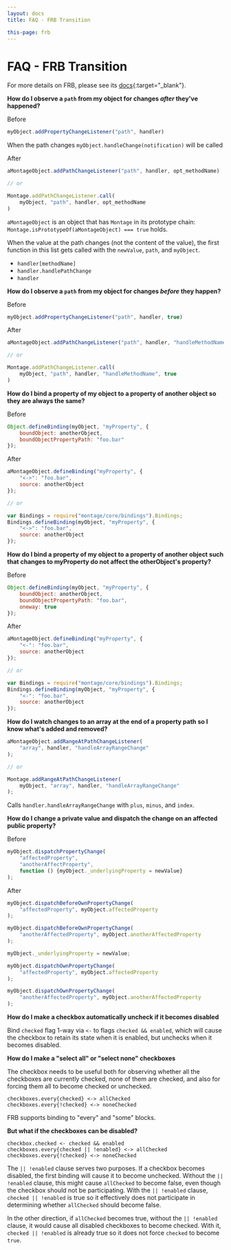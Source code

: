 ```yaml
---
layout: docs
title: FAQ - FRB Transition

this-page: frb
---
```


FAQ - FRB Transition
===

For more details on FRB, please see its [docs](http://documentup.com/montagejs/frb/){:target="_blank"}.

**How do I observe a `path` from my object for changes *after* they've happened?**

Before

```javascript
myObject.addPropertyChangeListener("path", handler)
```

When the path changes ```myObject.handleChange(notification)``` will be called

After

```javascript
aMontageObject.addPathChangeListener("path", handler, opt_methodName)

// or

Montage.addPathChangeListener.call(
    myObject, "path", handler, opt_methodName
)
```

`aMontageObject` is an object that has `Montage` in its prototype chain: `Montage.isPrototypeOf(aMontageObject) === true` holds.

When the value at the path changes (not the content of the value), the first function in this list gets called with the `newValue`, `path`, and `myObject`.

* `handler[methodName]`
* `handler.handlePathChange`
* `handler`

**How do I observe a `path` from my object for changes *before* they happen?**

Before

```javascript
myObject.addPropertyChangeListener("path", handler, true)
```

After

```javascript
aMontageObject.addPathChangeListener("path", handler, "handleMethodName", true)

// or

Montage.addPathChangeListener.call(
    myObject, "path", handler, "handleMethodName", true
)
```

**How do I bind a property of my object to a property of another object so they are always the same?**

Before

```javascript
Object.defineBinding(myObject, "myProperty", {
    boundObject: anotherObject,
    boundObjectPropertyPath: "foo.bar"
});
```

After

```javascript
aMontageObject.defineBinding("myProperty", {
    "<->": "foo.bar",
    source: anotherObject
});

// or

var Bindings = require("montage/core/bindings").Bindings;
Bindings.defineBinding(myObject, "myProperty", {
    "<->": "foo.bar",
    source: anotherObject
});
```

**How do I bind a property of my object to a property of another object such that changes to myProperty do not affect the otherObject's property?**

Before

```javascript
Object.defineBinding(myObject, "myProperty", {
    boundObject: anotherObject,
    boundObjectPropertyPath: "foo.bar",
    oneway: true
});
```

After

```javascript
aMontageObject.defineBinding("myProperty", {
    "<-": "foo.bar",
    source: anotherObject
});

// or

var Bindings = require("montage/core/bindings").Bindings;
Bindings.defineBinding(myObject, "myProperty", {
    "<-": "foo.bar",
    source: anotherObject
});
```

**How do I watch changes to an array at the end of a property path so I know what's added and removed?**

```javascript
aMontageObject.addRangeAtPathChangeListener(
    "array", handler, "handleArrayRangeChange"
);

// or

Montage.addRangeAtPathChangeListener(
    myObject, "array", handler, "handleArrayRangeChange"
);
```

Calls `handler.handleArrayRangeChange` with `plus`, `minus`, and `index`.

**How do I change a private value and dispatch the change on an affected public property?**

Before

```javascript
myObject.dispatchPropertyChange(
    "affectedProperty",
    "anotherAffectProperty",
    function () {myObject._underlyingProperty = newValue}
);
```

After

```javascript
myObject.dispatchBeforeOwnPropertyChange(
    "affectedProperty", myObject.affectedProperty
);

myObject.dispatchBeforeOwnPropertyChange(
    "anotherAffectedProperty", myObject.anotherAffectedProperty
);

myObject._underlyingProperty = newValue;

myObject.dispatchOwnPropertyChange(
    "affectedProperty", myObject.affectedProperty
);

myObject.dispatchOwnPropertyChange(
    "anotherAffectedProperty", myObject.anotherAffectedProperty
);
```

**How do I make a checkbox automatically uncheck if it becomes disabled**

Bind `checked` flag 1-way via `<-` to flags `checked && enabled`, which will cause the checkbox to retain its state when it is enabled, but unchecks when it becomes disabled.

**How do I make a "select all" or "select none" checkboxes**

The checkbox needs to be useful both for observing whether all the checkboxes are currently checked, none of them are checked, and also for forcing them all to become checked or unchecked.

```
checkboxes.every{checked} <-> allChecked
checkboxes.every{!checked} <-> noneChecked
```

FRB supports binding to "every" and "some" blocks.

**But what if the checkboxes can be disabled?**

```
checkbox.checked <- checked && enabled
checkboxes.every{checked || !enabled} <-> allChecked
checkboxes.every{!checked} <-> noneChecked
```

The `|| !enabled` clause serves two purposes.  If a checkbox becomes disabled, the first binding will cause it to become unchecked.  Without the `|| !enabled` clause, this might cause `allChecked` to become false, even though the checkbox should not be participating.  With the `|| !enabled` clause, `checked || !enabled` is true so it effectively does not participate in determining whether `allChecked` should become false.

In the other direction, if `allChecked` becomes true, without the `|| !enabled` clause, it would cause all disabled checkboxes to become checked.  With it, `checked || !enabled` is already true so it does not force `checked` to become `true`.

